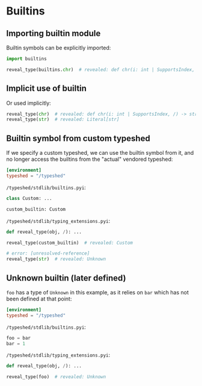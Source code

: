 # Builtins

## Importing builtin module

Builtin symbols can be explicitly imported:

```py
import builtins

reveal_type(builtins.chr)  # revealed: def chr(i: int | SupportsIndex, /) -> str
```

## Implicit use of builtin

Or used implicitly:

```py
reveal_type(chr)  # revealed: def chr(i: int | SupportsIndex, /) -> str
reveal_type(str)  # revealed: Literal[str]
```

## Builtin symbol from custom typeshed

If we specify a custom typeshed, we can use the builtin symbol from it, and no longer access the
builtins from the "actual" vendored typeshed:

```toml
[environment]
typeshed = "/typeshed"
```

`/typeshed/stdlib/builtins.pyi`:

```pyi
class Custom: ...

custom_builtin: Custom
```

`/typeshed/stdlib/typing_extensions.pyi`:

```pyi
def reveal_type(obj, /): ...
```

```py
reveal_type(custom_builtin)  # revealed: Custom

# error: [unresolved-reference]
reveal_type(str)  # revealed: Unknown
```

## Unknown builtin (later defined)

`foo` has a type of `Unknown` in this example, as it relies on `bar` which has not been defined at
that point:

```toml
[environment]
typeshed = "/typeshed"
```

`/typeshed/stdlib/builtins.pyi`:

```pyi
foo = bar
bar = 1
```

`/typeshed/stdlib/typing_extensions.pyi`:

```pyi
def reveal_type(obj, /): ...
```

```py
reveal_type(foo)  # revealed: Unknown
```
